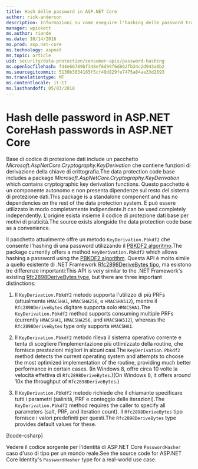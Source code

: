 ```yaml
---
title: Hash delle password in ASP.NET Core
author: rick-anderson
description: Informazioni su come eseguire l'hashing delle password tramite le API di protezione dati di ASP.NET Core.
manager: wpickett
ms.author: riande
ms.date: 10/14/2016
ms.prod: asp.net-core
ms.technology: aspnet
ms.topic: article
uid: security/data-protection/consumer-apis/password-hashing
ms.openlocfilehash: f44e66789bf348ef6d99f6d862fb34c2d943a0b2
ms.sourcegitcommit: 5130b3034165f5cf49d829fe7475a84aa33d2693
ms.translationtype: MT
ms.contentlocale: it-IT
ms.lasthandoff: 05/03/2018
---
```

# <a name="hash-passwords-in-aspnet-core"></a><span data-ttu-id="338b3-103">Hash delle password in ASP.NET Core</span><span class="sxs-lookup"><span data-stu-id="338b3-103">Hash passwords in ASP.NET Core</span></span>

<span data-ttu-id="338b3-104">Base di codice di protezione dati include un pacchetto *Microsoft.AspNetCore.Cryptography.KeyDerivation* che contiene funzioni di derivazione della chiave di crittografia.</span><span class="sxs-lookup"><span data-stu-id="338b3-104">The data protection code base includes a package *Microsoft.AspNetCore.Cryptography.KeyDerivation* which contains cryptographic key derivation functions.</span></span> <span data-ttu-id="338b3-105">Questo pacchetto è un componente autonomo e non presenta dipendenze sul resto del sistema di protezione dati.</span><span class="sxs-lookup"><span data-stu-id="338b3-105">This package is a standalone component and has no dependencies on the rest of the data protection system.</span></span> <span data-ttu-id="338b3-106">E può essere utilizzato in modo completamente indipendente.</span><span class="sxs-lookup"><span data-stu-id="338b3-106">It can be used completely independently.</span></span> <span data-ttu-id="338b3-107">L'origine esista insieme il codice di protezione dati base per motivi di praticità.</span><span class="sxs-lookup"><span data-stu-id="338b3-107">The source exists alongside the data protection code base as a convenience.</span></span>

<span data-ttu-id="338b3-108">Il pacchetto attualmente offre un metodo `KeyDerivation.Pbkdf2` che consente l'hashing di una password utilizzando il [PBKDF2 algoritmo](https://tools.ietf.org/html/rfc2898#section-5.2).</span><span class="sxs-lookup"><span data-stu-id="338b3-108">The package currently offers a method `KeyDerivation.Pbkdf2` which allows hashing a password using the [PBKDF2 algorithm](https://tools.ietf.org/html/rfc2898#section-5.2).</span></span> <span data-ttu-id="338b3-109">Questa API è molto simile a quello esistente di .NET Framework [Rfc2898DeriveBytes tipo](/dotnet/api/system.security.cryptography.rfc2898derivebytes), ma esistono tre differenze importanti:</span><span class="sxs-lookup"><span data-stu-id="338b3-109">This API is very similar to the .NET Framework's existing [Rfc2898DeriveBytes type](/dotnet/api/system.security.cryptography.rfc2898derivebytes), but there are three important distinctions:</span></span>

1. <span data-ttu-id="338b3-110">Il `KeyDerivation.Pbkdf2` metodo supporta l'utilizzo di più PRFs (attualmente `HMACSHA1`, `HMACSHA256`, e `HMACSHA512`), mentre il `Rfc2898DeriveBytes` digitare supporta solo `HMACSHA1`.</span><span class="sxs-lookup"><span data-stu-id="338b3-110">The `KeyDerivation.Pbkdf2` method supports consuming multiple PRFs (currently `HMACSHA1`, `HMACSHA256`, and `HMACSHA512`), whereas the `Rfc2898DeriveBytes` type only supports `HMACSHA1`.</span></span>

2. <span data-ttu-id="338b3-111">Il `KeyDerivation.Pbkdf2` metodo rileva il sistema operativo corrente e tenta di scegliere l'implementazione più ottimizzato della routine, che fornisce prestazioni migliori in alcuni casi.</span><span class="sxs-lookup"><span data-stu-id="338b3-111">The `KeyDerivation.Pbkdf2` method detects the current operating system and attempts to choose the most optimized implementation of the routine, providing much better performance in certain cases.</span></span> <span data-ttu-id="338b3-112">(In Windows 8, offre circa 10 volte la velocità effettiva di `Rfc2898DeriveBytes`.)</span><span class="sxs-lookup"><span data-stu-id="338b3-112">(On Windows 8, it offers around 10x the throughput of `Rfc2898DeriveBytes`.)</span></span>

3. <span data-ttu-id="338b3-113">Il `KeyDerivation.Pbkdf2` metodo richiede che il chiamante specificare tutti i parametri (salinità, PRF e conteggio delle iterazioni).</span><span class="sxs-lookup"><span data-stu-id="338b3-113">The `KeyDerivation.Pbkdf2` method requires the caller to specify all parameters (salt, PRF, and iteration count).</span></span> <span data-ttu-id="338b3-114">Il `Rfc2898DeriveBytes` tipo fornisce i valori predefiniti per questi.</span><span class="sxs-lookup"><span data-stu-id="338b3-114">The `Rfc2898DeriveBytes` type provides default values for these.</span></span>

[!code-csharp[](password-hashing/samples/passwordhasher.cs)]

<span data-ttu-id="338b3-115">Vedere il codice sorgente per l'identità di ASP.NET Core `PasswordHasher` caso d'uso di tipo per un mondo reale.</span><span class="sxs-lookup"><span data-stu-id="338b3-115">See the source code for ASP.NET Core Identity's `PasswordHasher` type for a real-world use case.</span></span>
